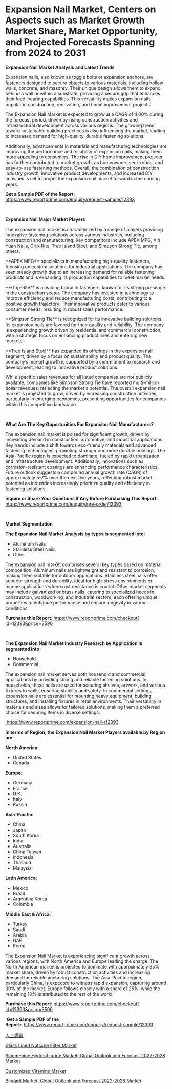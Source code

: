 <p><h1>Expansion Nail Market, Centers on Aspects such as Market Growth Market Share, Market Opportunity, and Projected Forecasts Spanning from 2024 to 2031</h1></p><p><strong>Expansion Nail Market Analysis and Latest Trends</strong></p>
<p><p>Expansion nails, also known as toggle bolts or expansion anchors, are fasteners designed to secure objects to various materials, including hollow walls, concrete, and masonry. Their unique design allows them to expand behind a wall or within a substrate, providing a secure grip that enhances their load-bearing capabilities. This versatility makes expansion nails popular in construction, renovation, and home improvement projects.</p><p>The Expansion Nail Market is expected to grow at a CAGR of 4.00% during the forecast period, driven by rising construction activities and infrastructural development across various regions. The growing trend toward sustainable building practices is also influencing the market, leading to increased demand for high-quality, durable fastening solutions. </p><p>Additionally, advancements in materials and manufacturing technologies are improving the performance and reliability of expansion nails, making them more appealing to consumers. The rise in DIY home improvement projects has further contributed to market growth, as homeowners seek robust and easy-to-use fastening methods. Overall, the combination of construction industry growth, innovative product developments, and increased DIY activities is set to propel the expansion nail market forward in the coming years.</p></p>
<p><strong>Get a Sample PDF of the Report:&nbsp;</strong> <a href="https://www.reportprime.com/enquiry/request-sample/12393">https://www.reportprime.com/enquiry/request-sample/12393</a></p>
<p>&nbsp;</p>
<p><strong>Expansion Nail Major Market Players</strong></p>
<p><p>The expansion nail market is characterized by a range of players providing innovative fastening solutions across various industries, including construction and manufacturing. Key competitors include APEX MFG, Xin Yuan Nails, Grip-Rite, Tree Island Steel, and Simpson Strong Tie, among others.</p><p>**APEX MFG** specializes in manufacturing high-quality fasteners, focusing on custom solutions for industrial applications. The company has seen steady growth due to an increasing demand for reliable fastening products and is expanding its production capabilities to meet market needs.</p><p>**Grip-Rite** is a leading brand in fasteners, known for its strong presence in the construction sector. The company has invested in technology to improve efficiency and reduce manufacturing costs, contributing to a positive growth trajectory. Their innovative products cater to various consumer needs, resulting in robust sales performance.</p><p>**Simpson Strong Tie** is recognized for its innovative building solutions. Its expansion nails are favored for their quality and reliability. The company is experiencing growth driven by residential and commercial construction, with a strategic focus on enhancing product lines and entering new markets.</p><p>**Tree Island Steel** has expanded its offerings in the expansion nail segment, driven by a focus on sustainability and product quality. The company’s market growth is supported by a commitment to research and development, leading to innovative product solutions.</p><p>While specific sales revenues for all listed companies are not publicly available, companies like Simpson Strong Tie have reported multi-million dollar revenues, reflecting the market's potential. The overall expansion nail market is projected to grow, driven by increasing construction activities, particularly in emerging economies, presenting opportunities for companies within this competitive landscape.</p></p>
<p>&nbsp;</p>
<p><strong>What Are The Key Opportunities For Expansion Nail Manufacturers?</strong></p>
<p><p>The expansion nail market is poised for significant growth, driven by increasing demand in construction, automotive, and industrial applications. Key trends include a shift towards eco-friendly materials and advanced fastening technologies, promoting stronger and more durable holdings. The Asia-Pacific region is expected to dominate, fueled by rapid urbanization and infrastructure development. Additionally, innovations such as corrosion-resistant coatings are enhancing performance characteristics. Future outlook suggests a compound annual growth rate (CAGR) of approximately 5-7% over the next five years, reflecting robust market potential as industries increasingly prioritize quality and efficiency in fastening solutions.</p></p>
<p><strong>Inquire or Share Your Questions If Any Before Purchasing This Report:</strong> <a href="https://www.reportprime.com/enquiry/pre-order/12393">https://www.reportprime.com/enquiry/pre-order/12393</a></p>
<p>&nbsp;</p>
<p><strong>Market Segmentation</strong></p>
<p><strong>The Expansion Nail Market Analysis by types is segmented into:</strong></p>
<p><ul><li>Aluminum Nails</li><li>Stainless Steel Nails</li><li>Other</li></ul></p>
<p><p>The expansion nail market comprises several key types based on material composition. Aluminum nails are lightweight and resistant to corrosion, making them suitable for outdoor applications. Stainless steel nails offer superior strength and durability, ideal for high-stress environments or marine applications where rust resistance is crucial. Other market segments may include galvanized or brass nails, catering to specialized needs in construction, woodworking, and industrial sectors, each offering unique properties to enhance performance and ensure longevity in various conditions.</p></p>
<p><strong>Purchase this Report:&nbsp;</strong><a href="https://www.reportprime.com/checkout?id=12393&price=3590">https://www.reportprime.com/checkout?id=12393&price=3590</a></p>
<p>&nbsp;</p>
<p><strong>The Expansion Nail Market Industry Research by Application is segmented into:</strong></p>
<p><ul><li>Household</li><li>Commercial</li></ul></p>
<p><p>The expansion nail market serves both household and commercial applications by providing strong and reliable fastening solutions. In households, these nails are used for securing shelves, artwork, and various fixtures to walls, ensuring stability and safety. In commercial settings, expansion nails are essential for mounting heavy equipment, building structures, and installing fixtures in retail environments. Their versatility in materials and sizes allows for tailored solutions, making them a preferred choice for securing items in diverse settings.</p></p>
<p><a href="https://www.reportprime.com/expansion-nail-r12393">&nbsp;https://www.reportprime.com/expansion-nail-r12393</a></p>
<p><strong>In terms of Region, the Expansion Nail Market Players available by Region are:</strong></p>
<p>
    <p> <strong> North America: </strong>
        <ul>
            <li>United States</li>
            <li>Canada</li>
        </ul>
        </p> 
    <p> <strong> Europe: </strong>
        <ul>
            <li>Germany</li>
            <li>France</li>
            <li>U.K.</li>
            <li>Italy</li>
            <li>Russia</li>
        </ul>
        </p> 
    <p> <strong> Asia-Pacific: </strong>
        <ul>
            <li>China</li>
            <li>Japan</li>
            <li>South Korea</li>
            <li>India</li>
            <li>Australia</li>
            <li>China Taiwan</li>
            <li>Indonesia</li>
            <li>Thailand</li>
            <li>Malaysia</li>
        </ul>
        </p> 
    <p> <strong> Latin America: </strong>
        <ul>
            <li>Mexico</li>
            <li>Brazil</li>
            <li>Argentina Korea</li>
            <li>Colombia</li>
        </ul>
        </p> 
    <p> <strong> Middle East & Africa: </strong>
        <ul>
            <li>Turkey</li>
            <li>Saudi</li>
            <li>Arabia</li>
            <li>UAE</li>
            <li>Korea</li>
        </ul>
    </p>
    </p>
<p><p>The Expansion Nail Market is experiencing significant growth across various regions, with North America and Europe leading the charge. The North American market is projected to dominate with approximately 35% market share, driven by robust construction activities and increasing demand for reliable anchoring solutions. The Asia-Pacific region, particularly China, is expected to witness rapid expansion, capturing around 30% of the market. Europe follows closely with a share of 25%, while the remaining 10% is attributed to the rest of the world.</p></p>
<p><strong>Purchase this Report: </strong><a href="https://www.reportprime.com/checkout?id=12393&price=3590">https://www.reportprime.com/checkout?id=12393&price=3590</a></p>
<p>&nbsp;<strong>Get a Sample PDF of the Report:&nbsp;&nbsp;</strong><a href="https://www.reportprime.com/enquiry/request-sample/12393">https://www.reportprime.com/enquiry/request-sample/12393</a></p>
<p><strong></strong></p>
<p><p><a href="https://github.com/mohamedbakry57/Market-Research-Report-List-6/blob/main/22907631301.md">人工臓器</a></p><p><a href="https://issuu.com/reportprime-2/docs/glass-lined-nutsche-filter-market-s_241dcbad15d7b4">Glass Lined Nutsche Filter Market</a></p><p><a href="https://www.linkedin.com/pulse/sinomenine-hydrochloride-market-global-outlook-forecast-2022-2028-2f9bf?trackingId=ZoiVH%2BReQVmlDXGwOXO0eg%3D%3D">Sinomenine Hydrochloride Market, Global Outlook and Forecast 2022-2028 Market</a></p><p><a href="https://medium.com/@sahanad234/global-customized-vitamins-market-is-projected-to-grow-at-a-cagr-of-11-5-35a4b0e17886">Customized Vitamins Market</a></p><p><a href="https://www.linkedin.com/pulse/global-bindarit-market-outlook-forecast-2022-2028-trends-jmhff?trackingId=kojOW2iERLWUf5ZUE8libw%3D%3D">Bindarit Market, Global Outlook and Forecast 2022-2028 Market</a></p></p>